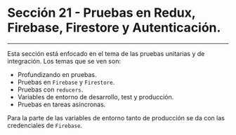# Sección 21 - Pruebas en Redux, Firebase, Firestore y Autenticación.
___

Esta sección está enfocado en el tema de las pruebas unitarias y de integración. Los temas que se ven son: 

- Profundizando en pruebas.
- Pruebas en `Firebase` y `Firestore`.
- Pruebas con `reducers`.
- Variables de entorno de desarrollo, test y producción.
- Pruebas en tareas asíncronas.

Para la parte de las variables de entorno tanto de producción se da con las credenciales de `Firebase`.